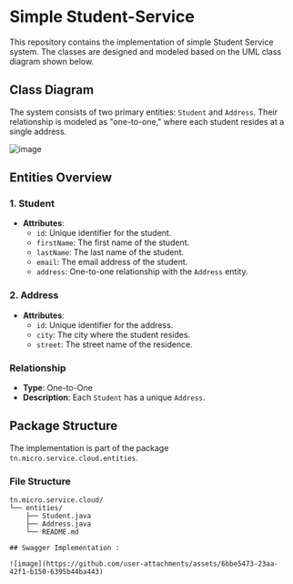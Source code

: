 ﻿# Simple Student-Service

This repository contains the implementation of simple Student Service system. The classes are designed and modeled based on the UML class diagram shown below.

## Class Diagram

The system consists of two primary entities: `Student` and `Address`. Their relationship is modeled as "one-to-one," where each student resides at a single address.

![image](https://github.com/user-attachments/assets/fef53b38-5ea8-4860-8c4d-d5d92776014b)

## Entities Overview

### 1. Student
- **Attributes**:
  - `id`: Unique identifier for the student.
  - `firstName`: The first name of the student.
  - `lastName`: The last name of the student.
  - `email`: The email address of the student.
  - `address`: One-to-one relationship with the `Address` entity.

### 2. Address
- **Attributes**:
  - `id`: Unique identifier for the address.
  - `city`: The city where the student resides.
  - `street`: The street name of the residence.

### Relationship
- **Type**: One-to-One
- **Description**: Each `Student` has a unique `Address`.

## Package Structure

The implementation is part of the package `tn.micro.service.cloud.entities`.

### File Structure
```plaintext
tn.micro.service.cloud/
└── entities/
    ├── Student.java
    ├── Address.java
    └── README.md

## Swagger Implementation :

![image](https://github.com/user-attachments/assets/6bbe5473-23aa-42f1-b150-6395b44ba443)



